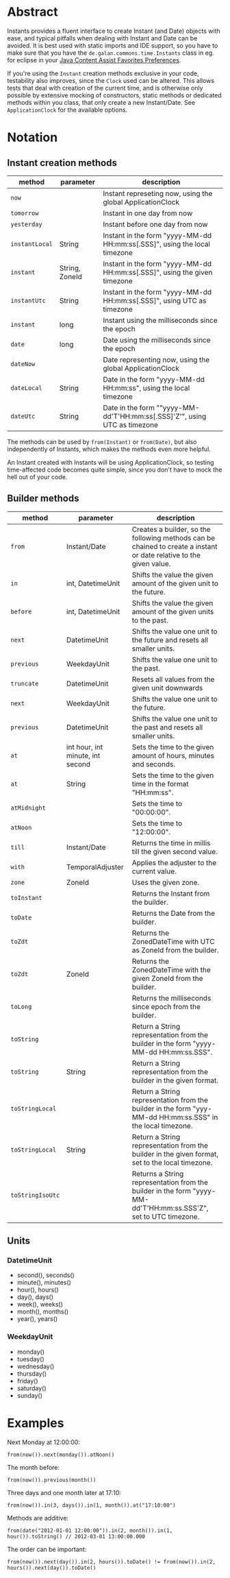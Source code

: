 # Abstract
Instants provides a fluent interface to create Instant (and Date) objects with ease, and typical pitfalls when dealing with Instant and Date can be avoided. It is best used with static imports and IDE support, so you have to make sure that you have the `de.galan.commons.time.Instants` class in eg. for eclipse in your [Java Content Assist Favorites Preferences](http://help.eclipse.org/luna/index.jsp?topic=%2Forg.eclipse.jdt.doc.user%2Freference%2Fpreferences%2Fjava%2Feditor%2Fref-preferences-content-assist-favorites.htm). 

If you're using the `Instant` creation methods exclusive in your code, testability also improves, since the `Clock` used can be altered. This allows tests that deal with creation of the current time, and is otherwise only possible by extensive mocking of constructors, static methods or dedicated methods within you class, that only create a new Instant/Date. See `ApplicationClock` for the available options.

# Notation

## Instant creation methods

| method | parameter | description |
|---|---|---|
| `now` | | Instant represeting now, using the global ApplicationClock |
| `tomorrow` | | Instant in one day from now |
| `yesterday` | | Instant before one day from now |
| `instantLocal` | String | Instant in the form "yyyy-MM-dd HH:mm:ss[.SSS]", using the local timezone |
| `instant` | String, ZoneId | Instant in the form "yyyy-MM-dd HH:mm:ss[.SSS]", using the given timezone |
| `instantUtc` | String | Instant in the form "yyyy-MM-dd HH:mm:ss[.SSS]", using UTC as timezone |
| `instant` | long | Instant using the milliseconds since the epoch |
| `date` | long | Date using the milliseconds since the epoch |
| `dateNow` | | Date representing now, using the global ApplicationClock |
| `dateLocal` | String | Date in the form "yyyy-MM-dd HH:mm:ss", using the local timezone |
| `dateUtc` | String | Date in the form ""yyyy-MM-dd'T'HH:mm:ss[.SSS]'Z'", using UTC as timezone |

The methods can be used by `from(Instant)` or `from(Date)`, but also independently of Instants, which makes the methods even more helpful.

An Instant created with Instants will be using ApplicationClock, so testing time-affected code becomes quite simple, since you don't have to mock the hell out of your code.


## Builder methods

| method | parameter | description |
|---|---|---|
| `from` | Instant/Date | Creates a builder, so the following methods can be chained to create a instant or date relative to the given value. |
| `in` | int, DatetimeUnit | Shifts the value the given amount of the given unit to the future. |
| `before` | int, DatetimeUnit | Shifts the value the given amount of the given units to the past. |
| `next` | DatetimeUnit | Shifts the value one unit to the future and resets all smaller units. |
| `previous` | WeekdayUnit | Shifts the value one unit to the past. |
| `truncate` | DatetimeUnit | Resets all values from the given unit downwards |
| `next` | WeekdayUnit | Shifts the value one unit to the future. |
| `previous` | DatetimeUnit | Shifts the value one unit to the past and resets all smaller units. |
| `at` | int hour, int minute, int second | Sets the time to the given amount of hours, minutes and seconds. |
| `at` | String | Sets the time to the given time in the format "HH:mm:ss". |
| `atMidnight` |  | Sets the time to "00:00:00". |
| `atNoon` |  | Sets the time to "12:00:00". |
| `till` | Instant/Date | Returns the time in millis till the given second value. |
| `with` | TemporalAdjuster | Applies the adjuster to the current value. |
| `zone` | ZoneId | Uses the given zone. |
| `toInstant` |  | Returns the Instant from the builder. |
| `toDate` |  | Returns the Date from the builder. |
| `toZdt` |  | Returns the ZonedDateTime with UTC as ZoneId from the builder. |
| `toZdt` | ZoneId | Returns the ZonedDateTime with the given ZoneId from the builder. |
| `toLong` |  | Returns the milliseconds since epoch from the builder. |
| `toString` |  | Return a String representation from the builder in the form "yyyy-MM-dd HH:mm:ss.SSS". |
| `toString` | String | Return a String representation from the builder in the given format. |
| `toStringLocal` | | Return a String representation from the builder in the form "yyy-MM-dd HH:mm:ss.SSS" in the local timezone. |
| `toStringLocal` | String | Return a String representation from the builder in the given format, set to the local timezone. |
| `toStringIsoUtc` |  | Returns a String representation from the builder in the form "yyyy-MM-dd'T'HH:mm:ss.SSS'Z", set to UTC timezone. |

## Units

### DatetimeUnit
* second(), seconds()
* minute(), minutes()
* hour(), hours()
* day(), days()
* week(), weeks()
* month(), months()
* year(), years()

### WeekdayUnit
* monday()
* tuesday()
* wednesday()
* thursday()
* friday()
* saturday()
* sunday()

# Examples
Next Monday at 12:00:00:

    from(now()).next(monday()).atNoon()

The month before:

    from(now()).previous(month())

Three days and one month later at 17:10:

    from(now()).in(3, days()).in(1, month()).at("17:10:00")

Methods are additive:

    from(date("2012-01-01 12:00:00")).in(2, month()).in(1, hour()).toString() // 2012-03-01 13:00:00.000

The order can be important:

    from(now()).next(day()).in(2, hours()).toDate() != from(now()).in(2, hours()).next(day()).toDate()


